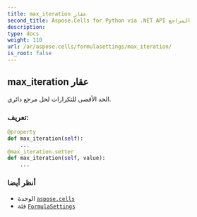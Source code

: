 ```yaml
---
title: max_iteration عقار
second_title: Aspose.Cells for Python via .NET API المراجع
description:
type: docs
weight: 110
url: /ar/aspose.cells/formulasettings/max_iteration/
is_root: false
---
```

##  max_iteration عقار

الحد الأقصى للتكرارات لحل مرجع دائري.
###  تعريف:
```python
@property
def max_iteration(self):
    ...
@max_iteration.setter
def max_iteration(self, value):
    ...
```

###  أنظر أيضا
* الوحدة [`aspose.cells`](../../)
* فئة [`FormulaSettings`](/cells/python-net/ar/aspose.cells/formulasettings)

